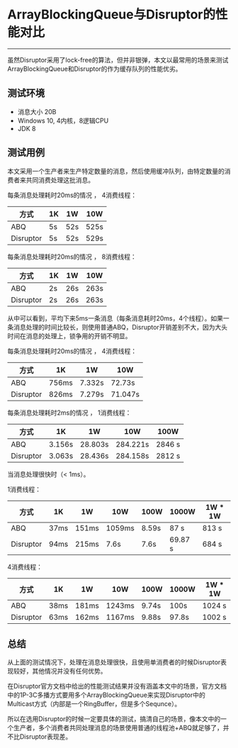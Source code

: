 # ArrayBlockingQueue与Disruptor的性能对比
---

虽然Disruptor采用了lock-free的算法，但并非银弹，本文以最常用的场景来测试ArrayBlockingQueue和Disruptor的作为缓存队列的性能优劣。

## 测试环境

* 消息大小 20B
* Windows 10, 4内核，8逻辑CPU
* JDK 8

## 测试用例

 本文采用一个生产者来生产特定数量的消息，然后使用缓冲队列，由特定数量的消费者来共同消费处理这批消息。

每条消息处理耗时20ms的情况 ， 4消费线程：


| 方式| 1K| 1W|10W|
|---|---|---|---|
|ABQ|5s|52s|525s|
|Disruptor|5s|52s|529s|


每条消息处理耗时20ms的情况 ， 8消费线程：

| 方式| 1K| 1W|10W|
|---|---|---|---|
|ABQ|2s|26s|263s|
|Disruptor|2s|26s|263s|


从中可以看到，平均下来5ms一条消息（每条消息耗时20ms，4个线程）。如果一条消息处理的时间比较长，则使用普通ABQ，Disruptor开销差别不大，因为大头时间在消息的处理上，锁争用的开销不明显。


每条消息处理耗时20ms的情况 ， 4消费线程：


| 方式| 1K| 1W|10W|
|---|---|---|---|
|ABQ|756ms|7.332s|72.73s|
|Disruptor|826ms|7.279s|71.047s|


每条消息处理耗时2ms的情况 ， 1消费线程：

| 方式| 1K| 1W|10W|100W|
|---|---|---|---|---|
|ABQ|3.156s|28.803s|284.221s|2846 s|
|Disruptor|3.063s|28.436s|284.158s|2812 s|


当消息处理很快时（< 1ms）。


1消费线程：

| 方式| 1K| 1W|10W|100W|1000W|1W * 1W|
|---|---|---|---|---|---|---|
|ABQ|37ms|151ms|1059ms|8.59s|87 s|813 s|
|Disruptor|94ms|215ms|7.6s|7.6s|69.87 s|684 s|

4消费线程：

| 方式| 1K| 1W|10W|100W|1000W|1W * 1W|
|---|---|---|---|---|---|---|
|ABQ|38ms|181ms|1243ms|9.74s|100s|1024 s|
|Disruptor|63ms|162ms| 1167ms |9.88s |97.8s|1002 s|


## 总结

从上面的测试情况下，处理在消息处理很快，且使用单消费者的时候Disruptor表现较好，其他情况并没有任何优势。

在Disruptor官方文档中给出的性能测试结果并没有涵盖本文中的场景，官方文档中的1P-3C多播方式要用多个ArrayBlockingQueue来实现Disruptor中的Multicast方式（内部是一个RingBuffer，但是多个Sequnce）。

所以在选用Disruptor的时候一定要具体的测试，搞清自己的场景，像本文中的一个生产者，多个消费者共同处理消息的场景使用普通的线程池+ABQ就足够了，并不比Disruptor表现差。

